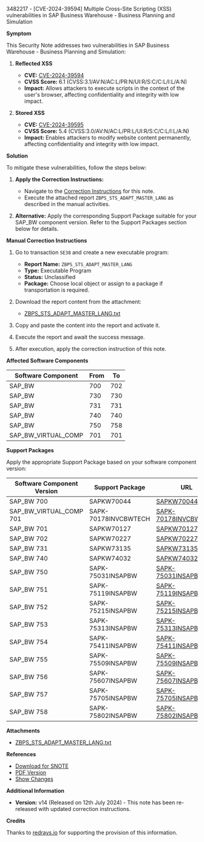 3482217 - [CVE-2024-39594] Multiple Cross-Site Scripting (XSS) vulnerabilities in SAP Business Warehouse - Business Planning and Simulation

**Symptom**

This Security Note addresses two vulnerabilities in SAP Business Warehouse - Business Planning and Simulation:

1. **Reflected XSS**
   - **CVE:** [CVE-2024-39594](https://www.cve.org/CVERecord?id=CVE-2024-39594)
   - **CVSS Score:** 6.1 (CVSS:3.1/AV:N/AC:L/PR:N/UI:R/S:C/C:L/I:L/A:N)
   - **Impact:** Allows attackers to execute scripts in the context of the user's browser, affecting confidentiality and integrity with low impact.

2. **Stored XSS**
   - **CVE:** [CVE-2024-39595](https://www.cve.org/CVERecord?id=CVE-2024-39595)
   - **CVSS Score:** 5.4 (CVSS:3.0/AV:N/AC:L/PR:L/UI:R/S:C/C:L/I:L/A:N)
   - **Impact:** Enables attackers to modify website content permanently, affecting confidentiality and integrity with low impact.

**Solution**

To mitigate these vulnerabilities, follow the steps below:

1. **Apply the Correction Instructions:**
   - Navigate to the [Correction Instructions](https://me.sap.com/corrins/0003482217/30) for this note.
   - Execute the attached report `ZBPS_STS_ADAPT_MASTER_LANG` as described in the manual activities.

2. **Alternative:** Apply the corresponding Support Package suitable for your SAP_BW component version. Refer to the Support Packages section below for details.

**Manual Correction Instructions**

1. Go to transaction `SE38` and create a new executable program:
   - **Report Name:** `ZBPS_STS_ADAPT_MASTER_LANG`
   - **Type:** Executable Program
   - **Status:** Unclassified
   - **Package:** Choose local object or assign to a package if transportation is required.

2. Download the report content from the attachment:
   - [ZBPS_STS_ADAPT_MASTER_LANG.txt](https://me.sap.com/sap/support/sapnotes/public/services/attachment.htm?iv_key=002075125900000994822024&iv_version=0014&iv_guid=00109B36D5DA1EDF90875EC23899AAC3)

3. Copy and paste the content into the report and activate it.

4. Execute the report and await the success message.

5. After execution, apply the correction instruction of this note.

**Affected Software Components**

| Software Component        | From | To  |
|---------------------------|------|-----|
| SAP_BW                    | 700  | 702 |
| SAP_BW                    | 730  | 730 |
| SAP_BW                    | 731  | 731 |
| SAP_BW                    | 740  | 740 |
| SAP_BW                    | 750  | 758 |
| SAP_BW_VIRTUAL_COMP       | 701  | 701 |

**Support Packages**

Apply the appropriate Support Package based on your software component version:

| Software Component Version        | Support Package                      | URL                                                                                     |
|-----------------------------------|--------------------------------------|-----------------------------------------------------------------------------------------|
| SAP_BW 700                        | SAPKW70044                           | [SAPKW70044](https://me.sap.com/supportpackage/SAPKW70044)                             |
| SAP_BW_VIRTUAL_COMP 701           | SAPK-70178INVCBWTECH                  | [SAPK-70178INVCBWTECH](https://me.sap.com/supportpackage/SAPK-70178INVCBWTECH)         |
| SAP_BW 701                        | SAPKW70127                           | [SAPKW70127](https://me.sap.com/supportpackage/SAPKW70127)                             |
| SAP_BW 702                        | SAPKW70227                           | [SAPKW70227](https://me.sap.com/supportpackage/SAPKW70227)                             |
| SAP_BW 731                        | SAPKW73135                           | [SAPKW73135](https://me.sap.com/supportpackage/SAPKW73135)                             |
| SAP_BW 740                        | SAPKW74032                           | [SAPKW74032](https://me.sap.com/supportpackage/SAPKW74032)                             |
| SAP_BW 750                        | SAPK-75031INSAPBW                    | [SAPK-75031INSAPBW](https://me.sap.com/supportpackage/SAPK-75031INSAPBW)               |
| SAP_BW 751                        | SAPK-75119INSAPBW                    | [SAPK-75119INSAPBW](https://me.sap.com/supportpackage/SAPK-75119INSAPBW)               |
| SAP_BW 752                        | SAPK-75215INSAPBW                    | [SAPK-75215INSAPBW](https://me.sap.com/supportpackage/SAPK-75215INSAPBW)               |
| SAP_BW 753                        | SAPK-75313INSAPBW                    | [SAPK-75313INSAPBW](https://me.sap.com/supportpackage/SAPK-75313INSAPBW)               |
| SAP_BW 754                        | SAPK-75411INSAPBW                    | [SAPK-75411INSAPBW](https://me.sap.com/supportpackage/SAPK-75411INSAPBW)               |
| SAP_BW 755                        | SAPK-75509INSAPBW                    | [SAPK-75509INSAPBW](https://me.sap.com/supportpackage/SAPK-75509INSAPBW)               |
| SAP_BW 756                        | SAPK-75607INSAPBW                    | [SAPK-75607INSAPBW](https://me.sap.com/supportpackage/SAPK-75607INSAPBW)               |
| SAP_BW 757                        | SAPK-75705INSAPBW                    | [SAPK-75705INSAPBW](https://me.sap.com/supportpackage/SAPK-75705INSAPBW)               |
| SAP_BW 758                        | SAPK-75802INSAPBW                    | [SAPK-75802INSAPBW](https://me.sap.com/supportpackage/SAPK-75802INSAPBW)               |

**Attachments**

- [ZBPS_STS_ADAPT_MASTER_LANG.txt](https://userapps.support.sap.com/sap/support/sapnotes/public/services/attachment.htm?iv_key=002075125900000994822024&iv_version=0014&iv_guid=00109B36D5DA1EDF90875EC23899AAC3)

**References**

- [Download for SNOTE](https://notesdownloads.sap.com/note/0040000000782522024)
- [PDF Version](https://userapps.support.sap.com/sap/support/sfm/notes/print/0003482217?language=en-US&token=C0B6F5CEFBE69786DCB4C99C675C079B)
- [Show Changes](https://me.sap.com/notesLatestChanges/0003482217/E/diff)

**Additional Information**

- **Version:** v14 (Released on 12th July 2024) - This note has been re-released with updated correction instructions.

**Credits**

Thanks to [redrays.io](https://redrays.io) for supporting the provision of this information.
